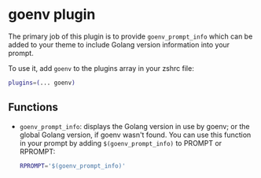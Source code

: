 # goenv plugin

The primary job of this plugin is to provide `goenv_prompt_info` which can be added to your theme to include Golang
version information into your prompt.

To use it, add `goenv` to the plugins array in your zshrc file:

```zsh
plugins=(... goenv)
```

## Functions

* `goenv_prompt_info`: displays the Golang version in use by goenv; or the global Golang
  version, if goenv wasn't found. You can use this function in your prompt by adding
  `$(goenv_prompt_info)` to PROMPT or RPROMPT:

  ```zsh
  RPROMPT='$(goenv_prompt_info)'
  ```
